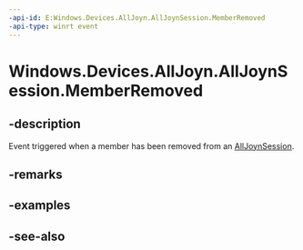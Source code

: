 ----api-id: E:Windows.Devices.AllJoyn.AllJoynSession.MemberRemoved
-api-type: winrt event
---<!-- Event syntaxpublic event Windows.Foundation.TypedEventHandler MemberRemoved<Windows.Devices.AllJoyn.AllJoynSession,  Windows.Devices.AllJoyn.AllJoynSessionMemberRemovedEventArgs>--># Windows.Devices.AllJoyn.AllJoynSession.MemberRemoved## -descriptionEvent triggered when a member has been removed from an [AllJoynSession](alljoynsession.md).## -remarks## -examples## -see-also